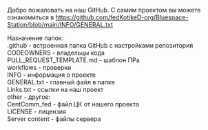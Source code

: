 Добро пожаловать на наш GitHub. С самим проектом вы можете ознакомиться в https://github.com/fedKotikeD-org/Bluespace-Station/blob/main/INFO/GENERAL.txt

Назначение папок: <br>
.github - встроенная папка GitHub с настройками репозитория <br>
    CODEOWNERS - владельцы кода <br>
    PULL_REQUEST_TEMPLATE.md - шаблон ПРа <br>
    workflows - проверки <br>
INFO - информация о проекте <br>
    GENERAL.txt - главный файл в папке <br>
    Links.txt - ссылки на наш проект <br>
other - другое: <br>
    CentComm_fed - файл ЦК от нашего проекта <br>
    LICENSE - лицензия <br>
Server content - файлы сервера <br>
